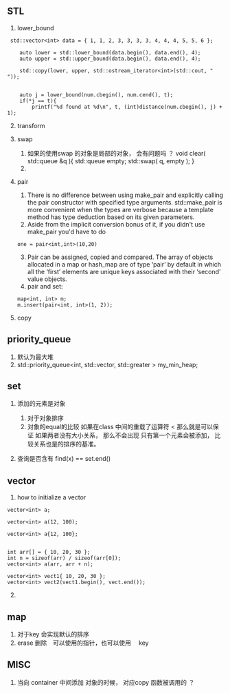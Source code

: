 ## STL
1. lower_bound
```
 std::vector<int> data = { 1, 1, 2, 3, 3, 3, 3, 4, 4, 4, 5, 5, 6 };
 
    auto lower = std::lower_bound(data.begin(), data.end(), 4);
    auto upper = std::upper_bound(data.begin(), data.end(), 4);
 
    std::copy(lower, upper, std::ostream_iterator<int>(std::cout, " "));
 
    
    auto j = lower_bound(num.cbegin(), num.cend(), t);
    if(*j == t){
        printf("%d found at %d\n", t, (int)distance(num.cbegin(), j) + 1);
```
2. transform

3. swap 
    1. 如果的使用swap 的对象是局部的对象， 会有问题吗 ？
        void clear( std::queue<int> &q ){
            std::queue<int> empty;
            std::swap( q, empty );
        }
    2. 

4. pair
    1. There is no difference between using make_pair and explicitly calling the pair constructor with specified type arguments. std::make_pair is more convenient when the types are verbose because a template method has type deduction based on its given parameters.
    2. Aside from the implicit conversion bonus of it, if you didn't use make_pair you'd have to do
    ```
    one = pair<int,int>(10,20)
    ```
    3. Pair can be assigned, copied and compared. The array of objects allocated in a map or hash_map are of type ‘pair’ by default in which all the ‘first’ elements are unique keys associated with their ‘second’ value objects.
    4. pair and set:
    ```
    map<int, int> m;
    m.insert(pair<int, int>(1, 2));
    ```

5. copy

## priority_queue
1. 默认为最大堆
2. std::priority_queue<int, std::vector<int>, std::greater<int> > my_min_heap; 

## set
1. 添加的元素是对象
    1. 对于对象排序
    2. 对象的equal的比较
    如果在class 中间的重载了运算符 < 那么就是可以保证 如果两者没有大小关系， 那么不会出现
    只有第一个元素会被添加， 比较关系也是的排序的基准。
    
2. 查询是否含有
    find(x) == set.end()


## vector
1. how to initialize a vector
```
vector<int> a;
 
vector<int> a(12, 100);

vector<int> a{12, 100};


int arr[] = { 10, 20, 30 };
int n = sizeof(arr) / sizeof(arr[0]);
vector<int> a(arr, arr + n);

vector<int> vect1{ 10, 20, 30 };
vector<int> vect2(vect1.begin(), vect.end());
```
2. 


## map
1. 对于key 会实现默认的排序
2. erase 删除　可以使用的指针，也可以使用　 key

## MISC
1. 当向 container 中间添加 对象的时候， 对应copy 函数被调用的 ？